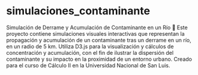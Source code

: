# simulaciones_contaminante
Simulación de Derrame y Acumulación de Contaminante en un Río 🌊
Este proyecto contiene simulaciones visuales interactivas que representan la propagación y acumulación de un contaminante tras un derrame en un río, en un radio de 5 km. Utiliza D3.js para la visualización y cálculos de concentración y acumulación, con el fin de ilustrar la dispersión del contaminante y su impacto en la proximidad de un entorno urbano. Creado para el curso de Cálculo II en la Universidad Nacional de San Luis.

